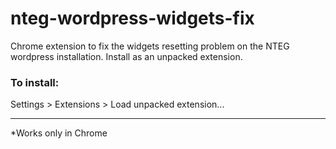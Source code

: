 nteg-wordpress-widgets-fix
==========================

Chrome extension to fix the widgets resetting problem on the NTEG wordpress installation. Install as an unpacked extension.

### To install:

Settings > Extensions > Load unpacked extension...

---

*Works only in Chrome